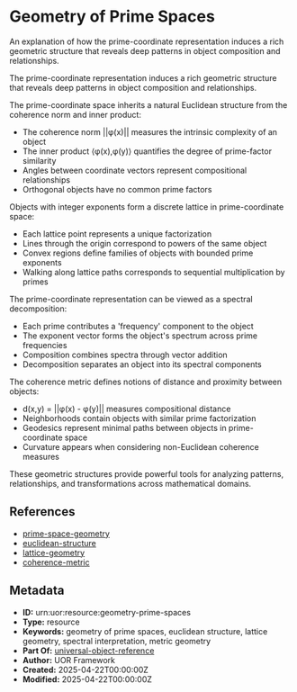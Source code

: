 # Geometry of Prime Spaces

An explanation of how the prime-coordinate representation induces a rich geometric structure that reveals deep patterns in object composition and relationships.

The prime-coordinate representation induces a rich geometric structure that reveals deep patterns in object composition and relationships.

The prime-coordinate space inherits a natural Euclidean structure from the coherence norm and inner product:

- The coherence norm ||φ(x)|| measures the intrinsic complexity of an object
- The inner product ⟨φ(x),φ(y)⟩ quantifies the degree of prime-factor similarity
- Angles between coordinate vectors represent compositional relationships
- Orthogonal objects have no common prime factors

Objects with integer exponents form a discrete lattice in prime-coordinate space:

- Each lattice point represents a unique factorization
- Lines through the origin correspond to powers of the same object
- Convex regions define families of objects with bounded prime exponents
- Walking along lattice paths corresponds to sequential multiplication by primes

The prime-coordinate representation can be viewed as a spectral decomposition:

- Each prime contributes a 'frequency' component to the object
- The exponent vector forms the object's spectrum across prime frequencies
- Composition combines spectra through vector addition
- Decomposition separates an object into its spectral components

The coherence metric defines notions of distance and proximity between objects:

- d(x,y) = ||φ(x) - φ(y)|| measures compositional distance
- Neighborhoods contain objects with similar prime factorization
- Geodesics represent minimal paths between objects in prime-coordinate space
- Curvature appears when considering non-Euclidean coherence measures

These geometric structures provide powerful tools for analyzing patterns, relationships, and transformations across mathematical domains.

## References

- [prime-space-geometry](./prime-space-geometry.md)
- [euclidean-structure](./euclidean-structure.md)
- [lattice-geometry](./lattice-geometry.md)
- [coherence-metric](./coherence-metric.md)

## Metadata

- **ID:** urn:uor:resource:geometry-prime-spaces
- **Type:** resource
- **Keywords:** geometry of prime spaces, euclidean structure, lattice geometry, spectral interpretation, metric geometry
- **Part Of:** [universal-object-reference](../Topics/universal-object-reference.md)
- **Author:** UOR Framework
- **Created:** 2025-04-22T00:00:00Z
- **Modified:** 2025-04-22T00:00:00Z
